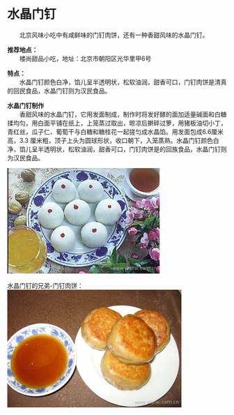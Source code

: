 # 水晶门钉  
  
&emsp;&emsp;北京风味小吃中有咸鲜味的门钉肉饼，还有一种香甜风味的水晶门钉。  

**推荐地点：**  
&emsp;&emsp;楼尚甜品小吃，地址：北京市朝阳区光华里甲6号  

**特点：**  
&emsp;&emsp;水晶门钉颜色白净，馅儿呈半透明状，松软油润，甜香可口，门钉肉饼是清真的回民食品，水晶门钉则为汉民食品。  
  
**水晶门钉制作**  
&emsp;&emsp;香甜风味的水晶门钉，它用发面制成，制作时将发好酵的面加适量碱面和白糖揉均匀，用白面平铺在纸上，上笼蒸过取出，晾凉后擀碎过箩，用猪板油切小丁，青红丝，瓜子仁、葡萄干与白糖和糖桂花一起搓匀成水晶馅。用发面包成6.6厘米高，3.3 厘米粗，顶子上头为圆球形状，收口朝下，入笼蒸熟。水晶门钉颜色白净，馅儿呈半透明状，松软油润，甜香可口，门钉肉饼是的回族食品，水晶门钉则为汉民食品。  
  
![](https://raw.githubusercontent.com/szqq0512/Pic/main/img/202201211933868.png)  
  
水晶门钉的兄弟-门钉肉饼：  
![](https://raw.githubusercontent.com/szqq0512/Pic/main/img/202201211933877.png)  